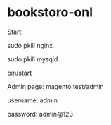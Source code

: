 # bookstoro-onl
Start:

sudo pkill nginx

sudo pkill mysqld

bin/start

Admin page: magento.test/admin

username: admin

password: admin@123
